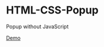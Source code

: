 # HTML-CSS-Popup
Popup without JavaScript

[Demo](https://ariadnakravchuk.github.io/HTML-CSS-Popup/)
